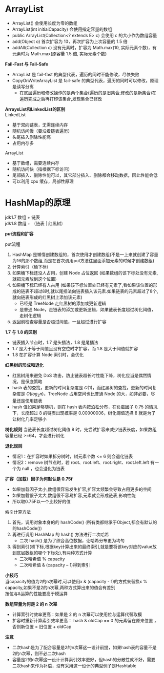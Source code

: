



# ArrayList

- ArrayList() 会使用长度为零的数组
- ArrayList(int initialCapacity) 会使用指定容量的数组
- public ArrayList(Collection<? extends E> c) 会使用 c 的大小作为数组容量
- add(Object o) 首次扩容为 10，再次扩容为上次容量的 1.5 倍
- addAll(Collection c) 没有元素时，扩容为 Math.max(10, 实际元素个数)，有元素时为 Math.max(原容量 1.5 倍, 实际元素个数)

**Fail-Fast 与 Fail-Safe**

- ArrayList 是 fail-fast 的典型代表，遍历的同时不能修改，尽快失败
- CopyOnWriteArrayList 是 fail-safe 的典型代表，遍历的同时可以修改，原理是读写分离
  - 在底层遍历和修改操作的是两个集合(遍历的是旧集合,修改的是新集合)在遍历完成之后再打印该集合,发现集合已修改

**ArraysList和LinkedList的区别**  
LinkedList

- 基于双向链表，无需连续内存
- 随机访问慢（要沿着链表遍历）
- 头尾插入删除性能高
- 占用内存多

ArrayList

- 基于数组，需要连续内存
- 随机访问快（指根据下标访问）
- 尾部插入、删除性能可以，其它部分插入、删除都会移动数据，因此性能会低
- 可以利用 cpu 缓存，局部性原理

# HashMap的原理

jdk1.7 数组 + 链表  
jdk1.8 数组 + （链表 | 红黑树）

**put流程和扩容**

put流程

1. HashMap 是懒惰创建数组的，首次使用才创建数组(不是一上来就创建了容量为16的那个数组,而是在首次调用put方法往里面添加元素的时候才创建数组)
2. 计算索引（桶下标）
3. 如果桶下标还没人占用，创建 Node 占位返回 (如果数组的该下标处没有元素,就把元素放到这个位置)
4. 如果桶下标已经有人占用 (如果该下标位置处已经有元素了,看如果该位置的形成的链表不超过8时,就以尾插法向链表插入该元素.如果链表的元素超过了8个,就向链表形成的红黑树上添加该元素)
   - 已经是 TreeNode 走红黑树的添加或更新逻辑
   - 是普通 Node，走链表的添加或更新逻辑，如果链表长度超过树化阈值，走树化逻辑
5. 返回前检查容量是否超过阈值，一旦超过进行扩容

**1.7 与 1.8 的区别**

- 链表插入节点时，1.7 是头插法，1.8 是尾插法
- 1.7 是大于等于阈值且没有空位时才扩容，而 1.8 是大于阈值就扩容
- 1.8 在扩容计算 Node 索引时，会优化

**红黑树的形成和退化**

- 红黑树用来避免 DoS 攻击，防止链表超长时性能下降，树化应当是偶然情况，是保底策略
- hash 表的查找，更新的时间复杂度是 $O(1)$，而红黑树的查找，更新的时间复杂度是 $O(log_2⁡n )$，TreeNode 占用空间也比普通 Node 的大，如非必要，尽量还是使用链表
- hash 值如果足够随机，则在 hash 表内按泊松分布，在负载因子 0.75 的情况下，长度超过 8 的链表出现概率是 0.00000006，树化阈值选择 8 就是为了让树化几率足够小

**树化规则**
当链表长度超过树化阈值 8 时，先尝试扩容来减少链表长度，如果数组容量已经 >=64，才会进行树化

**退化规则**

- 情况1：在扩容时如果拆分树时，树元素个数 <= 6 则会退化链表
- 情况2：remove 树节点时，若 root、root.left、root.right、root.left.left 有一个为 null ，也会退化为链表

**扩容（加载）因子为何默认是 0.75f**

- 如果加载因子太小,数组很容易发生扩容,扩容太频繁会导致占用更多的空间
- 如果加载银子太大,数组很不容易扩容,元素就会形成链表,影响性能
- 所以取0.75F以一个比较好的值

索引计算方法

1. 首先，调用对象本身的的 hashCode() (所有类都继承于Object,都会有默认的的hashCode())
2. 再进行调用 HashMap 的 hash() 方法进行二次哈希
   - 二次 hash() 是为了综合高位数据，让哈希分布更为均匀
3. 得到索引(桶下标,根据key计算出来的最终索引,就是要将该key对应的value放到底层数组的哪个下标处),有两种方式计算 
   - 二次哈希值 % capacity 
   - 二次哈希值 & (capacity – 1)得到索引

**小技巧**  
当capacity的值为2的n次幂时,可以使用x & (capacity - 1)的方式来替换x % capacity,如果不是2的n次幂,两种方式算出来的值会有差别  
按位与&运算的性能要高于模运算

**数组容量为何是 2 的 n 次幂**

- 计算索引时效率更高：如果是 2 的 n 次幂可以使用位与运算代替取模
- 扩容时重新计算索引效率更高： hash & oldCap == 0 的元素留在原来位置 ，否则新位置 = 旧位置 + oldCap

**注意**

- 二次hash是为了配合容量是2的n次幂这一设计前提，如果hash表的容量不是2的n次幂，则不必二次hash
- 容量是2的n次幂这一设计计算索引效率更好，但hash的分散性就不好，需要二次hash来作为补偿，没有采用这一设计的典型例子是Hashtable